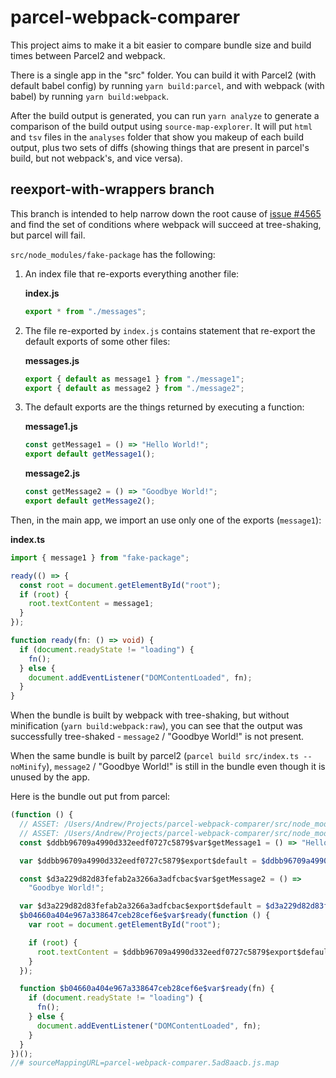 # parcel-webpack-comparer

This project aims to make it a bit easier to compare bundle size and build times between Parcel2 and webpack.

There is a single app in the "src" folder. You can build it with Parcel2 (with default babel config) by running `yarn build:parcel`, and with webpack (with babel) by running `yarn build:webpack`.

After the build output is generated, you can run `yarn analyze` to generate a comparison of the build output using `source-map-explorer`. It will put `html` and `tsv` files in the `analyses` folder that show you makeup of each build output, plus two sets of diffs (showing things that are present in parcel's build, but not webpack's, and vice versa).

## reexport-with-wrappers branch

This branch is intended to help narrow down the root cause of [issue #4565](https://github.com/parcel-bundler/parcel/issues/4565) and find the set of conditions where webpack will succeed at tree-shaking, but parcel will fail.

`src/node_modules/fake-package` has the following:

1. An index file that re-exports everything another file:

   **index.js**

   ```js
   export * from "./messages";
   ```

2. The file re-exported by `index.js` contains statement that re-export the default exports of some other files:

   **messages.js**

   ```js
   export { default as message1 } from "./message1";
   export { default as message2 } from "./message2";
   ```

3. The default exports are the things returned by executing a function:

   **message1.js**

   ```js
   const getMessage1 = () => "Hello World!";
   export default getMessage1();
   ```

   **message2.js**

   ```js
   const getMessage2 = () => "Goodbye World!";
   export default getMessage2();
   ```

Then, in the main app, we import an use only one of the exports (`message1`):

**index.ts**

```ts
import { message1 } from "fake-package";

ready(() => {
  const root = document.getElementById("root");
  if (root) {
    root.textContent = message1;
  }
});

function ready(fn: () => void) {
  if (document.readyState != "loading") {
    fn();
  } else {
    document.addEventListener("DOMContentLoaded", fn);
  }
}
```

When the bundle is built by webpack with tree-shaking, but without minification (`yarn build:webpack:raw`), you can see that the output was successfully tree-shaked - `message2` / "Goodbye World!" is not present.

When the same bundle is built by parcel2 (`parcel build src/index.ts --noMinify`), `message2` / "Goodbye World!" is still in the bundle even though it is unused by the app.

Here is the bundle out put from parcel:

```js
(function () {
  // ASSET: /Users/Andrew/Projects/parcel-webpack-comparer/src/node_modules/fake-package/messages.js
  // ASSET: /Users/Andrew/Projects/parcel-webpack-comparer/src/node_modules/fake-package/message1.js
  const $ddbb96709a4990d332eedf0727c5879$var$getMessage1 = () => "Hello World!";

  var $ddbb96709a4990d332eedf0727c5879$export$default = $ddbb96709a4990d332eedf0727c5879$var$getMessage1();

  const $d3a229d82d83fefab2a3266a3adfcbac$var$getMessage2 = () =>
    "Goodbye World!";

  var $d3a229d82d83fefab2a3266a3adfcbac$export$default = $d3a229d82d83fefab2a3266a3adfcbac$var$getMessage2();
  $b04660a404e967a338647ceb28cef6e$var$ready(function () {
    var root = document.getElementById("root");

    if (root) {
      root.textContent = $ddbb96709a4990d332eedf0727c5879$export$default;
    }
  });

  function $b04660a404e967a338647ceb28cef6e$var$ready(fn) {
    if (document.readyState != "loading") {
      fn();
    } else {
      document.addEventListener("DOMContentLoaded", fn);
    }
  }
})();
//# sourceMappingURL=parcel-webpack-comparer.5ad8aacb.js.map
```
